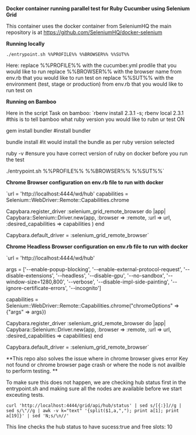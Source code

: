 **Docker container running parallel test for Ruby Cucumber using Selenium Grid** 


This container uses the docker container from SeleniumHQ the main repository is at https://github.com/SeleniumHQ/docker-selenium

**Running locally**

`./entrypoint.sh %%PROFILE%% %%BROWSER%% %%SUT%%`

Here: 
replace %%PROFILE%% with the cucumber.yml prodile that you would like to run 
replace %%BROWSER%% with the browser name from env.rb that you would like to run test on
replace %%SUT%% with the environment (test, stage or production) from env.rb that you would like to run test on


**Running on Bamboo**

Here in the script Task on bamboo:
`rbenv install 2.3.1 -s; rbenv local 2.3.1 #this is to tell bamboo what ruby version you would like to rubn ur test ON

 gem install bundler #install bundler

 bundle install #it would install the bundle as per ruby version selected

 ruby -v #ensure you have correct version of ruby on docker before you run the test

 ./entrypoint.sh %%PROFILE%% %%BROWSER%% %%SUT%%`
 
 
 
**Chrome Browser configuration on env.rb file to run with docker** 
 
 `url = 'http://localhost:4444/wd/hub'
  capabilities = Selenium::WebDriver::Remote::Capabilities.chrome
  
  Capybara.register_driver :selenium_grid_remote_browser do |app|
    Capybara::Selenium::Driver.new(app, :browser => :remote, :url => url, :desired_capabilities => capabilities )
  end
  
  Capybara.default_driver = :selenium_grid_remote_browser`
  
**Chrome Headless Browser configuration on env.rb file to run with docker** 
   
   `url = 'http://localhost:4444/wd/hub' 
   
   args = ['--enable-popup-blocking', '--enable-external-protocol-request', '--disable-extensions',
                  '--headless', '--disable-gpu', '--no-sandbox', '--window-size=1280,800', '--verbose',
                  '--disable-impl-side-painting', '--ignore-certificate-errors', '--incognito']
   
   capabilities = Selenium::WebDriver::Remote::Capabilities.chrome("chromeOptions" => {"args" => args})
   
   Capybara.register_driver :selenium_grid_remote_browser do |app|
    Capybara::Selenium::Driver.new(app, :browser => :remote, :url => url, :desired_capabilities => capabilities)
   end 
   
   Capybara.default_driver = :selenium_grid_remote_browser`
   
   
   **This repo also solves the issue where in chrome browser gives error Key not found or chrome browser page crash or where the node is not availble to perform testing. **
   
   To make sure this does not happen, we are checking hub status first in the entrypoint.sh and making sure 
   all the nodes are available before we start exceuting tests.
   
`curl 'http://localhost:4444/grid/api/hub/status' | sed s/[{:}]//g | sed s/\"//g | awk -v k="text" '{split($1,a,","); print a[1]; print a[19]}' | sed 'N;s/\n//'
`

This line checks the hub status to have sucess:true and free slots: 10